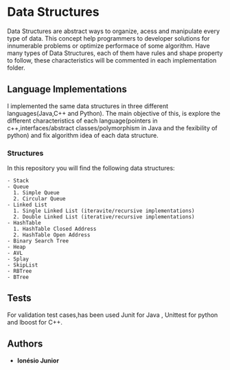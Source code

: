 # Data Structures

Data Structures are abstract ways to organize, acess and manipulate every type of data. This concept help programmers to developer solutions for innumerable problems or optimize performace of some algorithm. Have many types of Data Structures, each of them have rules and shape property to follow, these characteristics will be commented in each implementation folder.

## Language Implementations

I implemented the same data structures in three different languages(Java,C++ and Python). The main objective of this, is explore the different characteristics of each language(pointers in c++,interfaces/abstract classes/polymorphism in Java and the fexibility of python) and fix algorithm idea of each data structure.

### Structures

In this repository you will find the following data structures:

```
- Stack
- Queue
  1. Simple Queue
  2. Circular Queue
- Linked List
  1. Single Linked List (iteravite/recursive implementations)
  2. Double Linked List (iterative/recursive implementations)
- HashTable
  1. HashTable Closed Address
  2. HashTable Open Address
- Binary Search Tree
- Heap
- AVL
- Splay
- SkipList
- RBTree
- BTree
```

## Tests

For validation test cases,has been used Junit for Java , Unittest for python and lboost for C++.

## Authors

* **Ionésio Junior**
